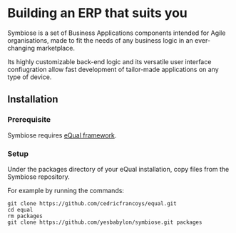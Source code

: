 # Building an ERP that suits you

Symbiose is a set of Business Applications components intended for Agile organisations, made to fit the needs of any business logic in an ever-changing marketplace.

Its highly customizable back-end logic and its versatile user interface confiugration allow fast development of tailor-made applications on any type of device.


## Installation

### Prerequisite

Symbiose requires [eQual framework](https://github.com/cedricfrancoys/equal).

### Setup
Under the packages directory of your eQual installation, copy files from the Symbiose repository.

For example by running the commands:
```
git clone https://github.com/cedricfrancoys/equal.git
cd equal
rm packages
git clone https://github.com/yesbabylon/symbiose.git packages
```